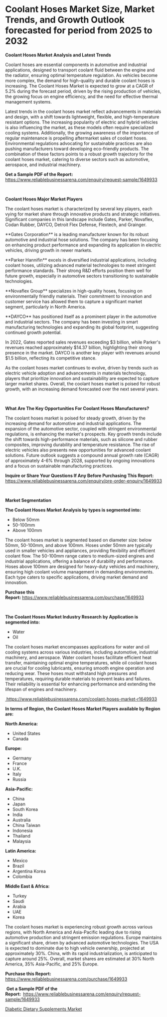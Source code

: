 <p><h1>Coolant Hoses Market Size, Market Trends, and Growth Outlook forecasted for period from 2025 to 2032</h1></p><p><strong>Coolant Hoses Market Analysis and Latest Trends</strong></p>
<p><p>Coolant hoses are essential components in automotive and industrial applications, designed to transport coolant fluid between the engine and the radiator, ensuring optimal temperature regulation. As vehicles become more complex, the demand for high-quality and durable coolant hoses is increasing. The Coolant Hoses Market is expected to grow at a CAGR of 5.2% during the forecast period, driven by the rising production of vehicles, the growing focus on engine efficiency, and the need for effective thermal management systems.</p><p>Latest trends in the coolant hoses market reflect advancements in materials and design, with a shift towards lightweight, flexible, and high-temperature resistant options. The increasing popularity of electric and hybrid vehicles is also influencing the market, as these models often require specialized cooling systems. Additionally, the growing awareness of the importance of regular maintenance is propelling aftermarket sales of coolant hoses. Environmental regulations advocating for sustainable practices are also pushing manufacturers toward developing eco-friendly products. The combination of these factors points to a robust growth trajectory for the coolant hoses market, catering to diverse sectors such as automotive, aerospace, and industrial machinery.</p></p>
<p><strong>Get a Sample PDF of the Report:&nbsp;</strong> <a href="https://www.reliablebusinessarena.com/enquiry/request-sample/1649933?utm_campaign=3021&utm_medium=2&utm_source=Github&utm_content=ia&utm_term=04042025&utm_id=coolant-hoses">https://www.reliablebusinessarena.com/enquiry/request-sample/1649933</a></p>
<p>&nbsp;</p>
<p><strong>Coolant Hoses Major Market Players</strong></p>
<p><p>The coolant hoses market is characterized by several key players, each vying for market share through innovative products and strategic initiatives. Significant companies in this landscape include Gates, Parker, Novaflex, Codan Rubber, DAYCO, Detroit Flex Defense, Flextech, and Grainger.</p><p>**Gates Corporation** is a leading manufacturer known for its robust automotive and industrial hose solutions. The company has been focusing on enhancing product performance and expanding its application in electric vehicles, driving growth in newer markets. </p><p>**Parker Hannifin** excels in diversified industrial applications, including coolant hoses, utilizing advanced material technologies to meet stringent performance standards. Their strong R&D efforts position them well for future growth, especially in automotive sectors transitioning to sustainable technologies.</p><p>**Novaflex Group** specializes in high-quality hoses, focusing on environmentally friendly materials. Their commitment to innovation and customer service has allowed them to capture a significant market segment, particularly in North America.</p><p>**DAYCO** has positioned itself as a prominent player in the automotive and industrial sectors. The company has been investing in smart manufacturing technologies and expanding its global footprint, suggesting continued growth potential.</p><p>In 2022, Gates reported sales revenues exceeding $3 billion, while Parker's revenues reached approximately $14.37 billion, highlighting their strong presence in the market. DAYCO is another key player with revenues around $1.5 billion, reflecting its competitive stance.</p><p>As the coolant hoses market continues to evolve, driven by trends such as electric vehicle adoption and advancements in materials technology, players that prioritize innovation and sustainability are expected to capture larger market shares. Overall, the coolant hoses market is poised for robust growth, with an increasing demand forecasted over the next several years.</p></p>
<p>&nbsp;</p>
<p><strong>What Are The Key Opportunities For Coolant Hoses Manufacturers?</strong></p>
<p><p>The coolant hoses market is poised for steady growth, driven by the increasing demand for automotive and industrial applications. The expansion of the automotive sector, coupled with stringent environmental regulations, is enhancing the market's prospects. Key growth trends include the shift towards high-performance materials, such as silicone and rubber composites, improving durability and temperature resistance. The rise of electric vehicles also presents new opportunities for advanced coolant solutions. Future outlook suggests a compound annual growth rate (CAGR) of approximately 4-6% through 2028, supported by ongoing innovations and a focus on sustainable manufacturing practices.</p></p>
<p><strong>Inquire or Share Your Questions If Any Before Purchasing This Report:</strong> <a href="https://www.reliablebusinessarena.com/enquiry/pre-order-enquiry/1649933?utm_campaign=3021&utm_medium=2&utm_source=Github&utm_content=ia&utm_term=04042025&utm_id=coolant-hoses">https://www.reliablebusinessarena.com/enquiry/pre-order-enquiry/1649933</a></p>
<p>&nbsp;</p>
<p><strong>Market Segmentation</strong></p>
<p><strong>The Coolant Hoses Market Analysis by types is segmented into:</strong></p>
<p><ul><li>Below 50mm</li><li>50-100mm</li><li>Above 100mm</li></ul></p>
<p><p>The coolant hoses market is segmented based on diameter size: below 50mm, 50-100mm, and above 100mm. Hoses under 50mm are typically used in smaller vehicles and appliances, providing flexibility and efficient coolant flow. The 50-100mm range caters to medium-sized engines and industrial applications, offering a balance of durability and performance. Hoses above 100mm are designed for heavy-duty vehicles and machinery, ensuring high coolant volume management in demanding environments. Each type caters to specific applications, driving market demand and innovation.</p></p>
<p><strong>Purchase this Report:&nbsp;</strong><a href="https://www.reliablebusinessarena.com/purchase/1649933?utm_campaign=3021&utm_medium=2&utm_source=Github&utm_content=ia&utm_term=04042025&utm_id=coolant-hoses">https://www.reliablebusinessarena.com/purchase/1649933</a></p>
<p>&nbsp;</p>
<p><strong>The Coolant Hoses Market Industry Research by Application is segmented into:</strong></p>
<p><ul><li>Water</li><li>Oil</li></ul></p>
<p><p>The coolant hoses market encompasses applications for water and oil cooling systems across various industries, including automotive, industrial machinery, and aerospace. Water coolant hoses facilitate efficient heat transfer, maintaining optimal engine temperatures, while oil coolant hoses are crucial for cooling lubricants, ensuring smooth engine operation and reducing wear. These hoses must withstand high pressures and temperatures, requiring durable materials to prevent leaks and failures. Their reliability is essential for enhancing performance and extending the lifespan of engines and machinery.</p></p>
<p><a href="https://www.reliablebusinessarena.com/coolant-hoses-market-r1649933?utm_campaign=3021&utm_medium=2&utm_source=Github&utm_content=ia&utm_term=04042025&utm_id=coolant-hoses">&nbsp;https://www.reliablebusinessarena.com/coolant-hoses-market-r1649933</a></p>
<p><strong>In terms of Region, the Coolant Hoses Market Players available by Region are:</strong></p>
<p>
    <p> <strong> North America: </strong>
        <ul>
            <li>United States</li>
            <li>Canada</li>
        </ul>
        </p> 
    <p> <strong> Europe: </strong>
        <ul>
            <li>Germany</li>
            <li>France</li>
            <li>U.K.</li>
            <li>Italy</li>
            <li>Russia</li>
        </ul>
        </p> 
    <p> <strong> Asia-Pacific: </strong>
        <ul>
            <li>China</li>
            <li>Japan</li>
            <li>South Korea</li>
            <li>India</li>
            <li>Australia</li>
            <li>China Taiwan</li>
            <li>Indonesia</li>
            <li>Thailand</li>
            <li>Malaysia</li>
        </ul>
        </p> 
    <p> <strong> Latin America: </strong>
        <ul>
            <li>Mexico</li>
            <li>Brazil</li>
            <li>Argentina Korea</li>
            <li>Colombia</li>
        </ul>
        </p> 
    <p> <strong> Middle East & Africa: </strong>
        <ul>
            <li>Turkey</li>
            <li>Saudi</li>
            <li>Arabia</li>
            <li>UAE</li>
            <li>Korea</li>
        </ul>
    </p>
    </p>
<p><p>The coolant hoses market is experiencing robust growth across various regions, with North America and Asia-Pacific leading due to rising automotive production and stringent emission regulations. Europe maintains a significant share, driven by advanced automotive technologies. The USA is expected to dominate due to high vehicle ownership, projected at approximately 30%. China, with its rapid industrialization, is anticipated to capture around 25%. Overall, market shares are estimated at 30% North America, 35% Asia-Pacific, and 25% Europe.</p></p>
<p><strong>Purchase this Report: </strong><a href="https://www.reliablebusinessarena.com/purchase/1649933?utm_campaign=3021&utm_medium=2&utm_source=Github&utm_content=ia&utm_term=04042025&utm_id=coolant-hoses">https://www.reliablebusinessarena.com/purchase/1649933</a></p>
<p>&nbsp;<strong>Get a Sample PDF of the Report:&nbsp;&nbsp;</strong><a href="https://www.reliablebusinessarena.com/enquiry/request-sample/1649933?utm_campaign=3021&utm_medium=2&utm_source=Github&utm_content=ia&utm_term=04042025&utm_id=coolant-hoses">https://www.reliablebusinessarena.com/enquiry/request-sample/1649933</a></p>
<p><strong></strong></p>
<p><p><a href="https://github.com/elodielamto06/Market-Research-Report-List-1/blob/main/diabetic-dietary-supplements-market.md?utm_campaign=3021&utm_medium=2&utm_source=Github&utm_content=ia&utm_term=04042025&utm_id=coolant-hoses">Diabetic Dietary Supplements Market</a></p></p>